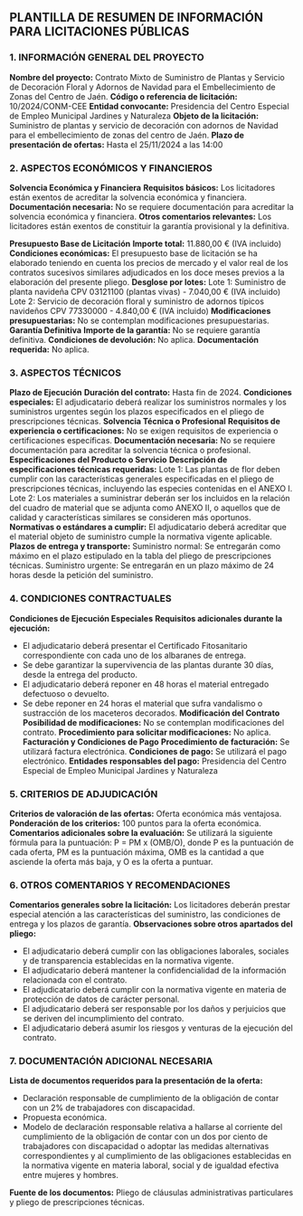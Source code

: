 ## PLANTILLA DE RESUMEN DE INFORMACIÓN PARA LICITACIONES PÚBLICAS

### 1. INFORMACIÓN GENERAL DEL PROYECTO

**Nombre del proyecto:** Contrato Mixto de Suministro de Plantas y Servicio de Decoración Floral y Adornos de Navidad para el Embellecimiento de Zonas del Centro de Jaén.
**Código o referencia de licitación:** 10/2024/CONM-CEE
**Entidad convocante:** Presidencia del Centro Especial de Empleo Municipal Jardines y Naturaleza
**Objeto de la licitación:** Suministro de plantas y servicio de decoración con adornos de Navidad para el embellecimiento de zonas del centro de Jaén.
**Plazo de presentación de ofertas:** Hasta el 25/11/2024 a las 14:00

### 2. ASPECTOS ECONÓMICOS Y FINANCIEROS

**Solvencia Económica y Financiera**
**Requisitos básicos:** Los licitadores están exentos de acreditar la solvencia económica y financiera.
**Documentación necesaria:** No se requiere documentación para acreditar la solvencia económica y financiera.
**Otros comentarios relevantes:** Los licitadores están exentos de constituir la garantía provisional y la definitiva.

**Presupuesto Base de Licitación**
**Importe total:** 11.880,00 € (IVA incluido)
**Condiciones económicas:** El presupuesto base de licitación se ha elaborado teniendo en cuenta los precios de mercado y el valor real de los contratos sucesivos similares adjudicados en los doce meses previos a la elaboración del presente pliego.
**Desglose por lotes:**
Lote 1: Suministro de planta navideña CPV 03121100 (plantas vivas) - 7.040,00 € (IVA incluido)
Lote 2: Servicio de decoración floral y suministro de adornos típicos navideños CPV 77330000 - 4.840,00 € (IVA incluido)
**Modificaciones presupuestarias:** No se contemplan modificaciones presupuestarias.
**Garantía Definitiva**
**Importe de la garantía:** No se requiere garantía definitiva.
**Condiciones de devolución:** No aplica.
**Documentación requerida:** No aplica.

### 3. ASPECTOS TÉCNICOS

**Plazo de Ejecución**
**Duración del contrato:** Hasta fin de 2024.
**Condiciones especiales:** El adjudicatario deberá realizar los suministros normales y los suministros urgentes según los plazos especificados en el pliego de prescripciones técnicas.
**Solvencia Técnica o Profesional**
**Requisitos de experiencia o certificaciones:** No se exigen requisitos de experiencia o certificaciones específicas.
**Documentación necesaria:** No se requiere documentación para acreditar la solvencia técnica o profesional. 
**Especificaciones del Producto o Servicio**
**Descripción de especificaciones técnicas requeridas:**
Lote 1: Las plantas de flor deben cumplir con las características generales especificadas en el pliego de prescripciones técnicas, incluyendo las especies contenidas en el ANEXO I.
Lote 2: Los materiales a suministrar deberán ser los incluidos en la relación del cuadro de material que se adjunta como ANEXO II, o aquellos que de calidad y características similares se consideren más oportunos. 
**Normativas o estándares a cumplir:** El adjudicatario deberá acreditar que el material objeto de suministro cumple la normativa vigente aplicable.
**Plazos de entrega y transporte:**
Suministro normal: Se entregarán como máximo en el plazo estipulado en la tabla del pliego de prescripciones técnicas.
Suministro urgente: Se entregarán en un plazo máximo de 24 horas desde la petición del suministro.

### 4. CONDICIONES CONTRACTUALES

**Condiciones de Ejecución Especiales**
**Requisitos adicionales durante la ejecución:** 
- El adjudicatario deberá presentar el Certificado Fitosanitario correspondiente con cada uno de los albaranes de entrega.
- Se debe garantizar la supervivencia de las plantas durante 30 días, desde la entrega del producto.
- El adjudicatario deberá reponer en 48 horas el material entregado defectuoso o devuelto.
- Se debe reponer en 24 horas el material que sufra vandalismo o sustracción de los maceteros decorados.
**Modificación del Contrato**
**Posibilidad de modificaciones:** No se contemplan modificaciones del contrato.
**Procedimiento para solicitar modificaciones:** No aplica.
**Facturación y Condiciones de Pago**
**Procedimiento de facturación:** Se utilizará factura electrónica.
**Condiciones de pago:** Se utilizará el pago electrónico.
**Entidades responsables del pago:** Presidencia del Centro Especial de Empleo Municipal Jardines y Naturaleza

### 5. CRITERIOS DE ADJUDICACIÓN

**Criterios de valoración de las ofertas:** Oferta económica más ventajosa.
**Ponderación de los criterios:** 100 puntos para la oferta económica.
**Comentarios adicionales sobre la evaluación:** Se utilizará la siguiente fórmula para la puntuación: P = PM x (OMB/O), donde P es la puntuación de cada oferta, PM es la puntuación máxima, OMB es la cantidad a que asciende la oferta más baja, y O es la oferta a puntuar.

### 6. OTROS COMENTARIOS Y RECOMENDACIONES

**Comentarios generales sobre la licitación:** Los licitadores deberán prestar especial atención a las características del suministro, las condiciones de entrega y los plazos de garantía.
**Observaciones sobre otros apartados del pliego:** 
- El adjudicatario deberá cumplir con las obligaciones laborales, sociales y de transparencia establecidas en la normativa vigente.
- El adjudicatario deberá mantener la confidencialidad de la información relacionada con el contrato.
- El adjudicatario deberá cumplir con la normativa vigente en materia de protección de datos de carácter personal.
- El adjudicatario deberá ser responsable por los daños y perjuicios que se deriven del incumplimiento del contrato.
- El adjudicatario deberá asumir los riesgos y venturas de la ejecución del contrato.

### 7. DOCUMENTACIÓN ADICIONAL NECESARIA

**Lista de documentos requeridos para la presentación de la oferta:**
- Declaración responsable de cumplimiento de la obligación de contar con un 2% de trabajadores con discapacidad.
- Propuesta económica.
- Modelo de declaración responsable relativa a hallarse al corriente del cumplimiento de la obligación de contar con un dos por ciento de trabajadores con discapacidad o adoptar las medidas alternativas correspondientes y al cumplimiento de las obligaciones establecidas en la normativa vigente en materia laboral, social y de igualdad efectiva entre mujeres y hombres.

**Fuente de los documentos:** Pliego de cláusulas administrativas particulares y pliego de prescripciones técnicas. 


